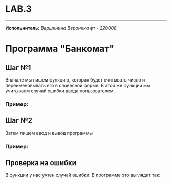 # LAB.3
____
__Испольнитель:__
*Вершинина Вероника фт - 220008*
# Программа "Банкомат"
## Шаг №1
Вначале мы пишем функцию, которая будет считывать число и переименовывать его в словесной форме. В этой же функции мы учитываем случай ошибки ввода пользователем.
### Пример:





## Шаг №2
Затем пишем ввод и вывод программы
### Пример:


## Проверка на ошибки 
В функции у нас учтен случай ошибки. В программе это выглядит так: 
